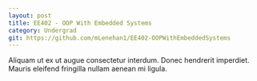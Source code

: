 ```yaml
---
layout: post
title: EE402 - OOP With Embedded Systems
category: Undergrad
git: https://github.com/mLenehan1/EE402-OOPWithEmbeddedSystems
---
```


Aliquam ut ex ut augue consectetur interdum. Donec hendrerit imperdiet. Mauris eleifend fringilla
nullam aenean mi ligula.